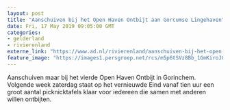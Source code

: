 ```yaml
---
layout: post
title: "Aanschuiven bij het Open Haven Ontbijt aan Gorcumse Lingehaven"
date: Fri, 17 May 2019 09:05:00 GMT
categories: 
- gelderland 
- rivierenland 
externe_link: "https://www.ad.nl/rivierenland/aanschuiven-bij-het-open-haven-ontbijt-aan-gorcumse-lingehaven~aeac18e5/"
feature_image: "https://images1.persgroep.net/rcs/m5p6tSVz8Bb_1GmKiroJGJnF8Ok/diocontent/106204607/_fitwidth/400/?appId=21791a8992982cd8da851550a453bd7f&quality=0.7"
---
```


Aanschuiven maar bij het vierde Open Haven Ontbijt in Gorinchem. Volgende week zaterdag staat op het vernieuwde Eind vanaf tien uur een groot aantal picknicktafels klaar voor iedereen die samen met anderen willen ontbijten.
